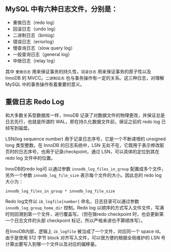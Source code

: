 ## MySQL 中有六种日志文件，分别是：
  - 重做日志（redo log）
  - 回滚日志（undo log）
  - 二进制日志（binlog）
  - 错误日志（errorlog）
  - 慢查询日志（slow query log）
  - 一般查询日志（general log）
  - 中继日志（relay log）

其中 `重做日志` 用来保证事务的持久性，`回滚日志` 用来保证事务的原子性以及 InnoDB 的 MVCC。`二进制日志` 也与事务操作有一定的关系。这三种日志，对理解 MySQL 中的事务操作有着重要的意义。

## 重做日志 Redo Log
 
和大多数关系型数据库一样，InnoDB 记录了对数据文件的物理更改，并保证总是日志先行，也就是所谓的 WAL，即在持久化数据文件前，保证之前的 redo log 已经写到磁盘。

LSN(log sequence number) 用于记录日志序号，它是一个不断递增的 unsigned long 类型整数。在 InnoDB 的日志系统中，LSN 无处不在，它既用于表示修改脏页时的日志序号，也用于记录checkpoint，通过 LSN，可以具体的定位到其在 redo log 文件中的位置。

InnoDB的redo log可 以通过参数 `innodb_log_files_in_group` 配置成多个文件，另外一个参数 `innodb_log_file_size` 表示每个文件的大小。因此总的 redo log 大小为：

```
innodb_log_files_in_group * innodb_log_file_size
```
Redo log文件以 `ib_logfile[number]` 命名，日志目录可以通过参数 `innodb_log_group_home_dir` 控制。Redo log 以顺序的方式写入文件文件，写满时则回溯到第一个文件，进行覆盖写。（但在做redo checkpoint 时，也会更新第一个日志文件的头部 checkpoint 标记，所以严格来讲也不算顺序写）。

在InnoDB内部，逻辑上 `ib_logfile` 被当成了一个文件，对应同一个 space id。由于是使用 512 字节 block 对齐写入文件，可以很方便的根据全局维护的 LSN 号计算出要写入到哪一个文件以及对应的偏移量。

